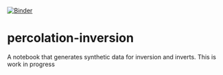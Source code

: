 [![Binder](https://mybinder.org/badge_logo.svg)](https://mybinder.org/v2/gh/johnjarmitage/percolation-inversion/master)

# percolation-inversion
A notebook that generates synthetic data for inversion and inverts. This is work in progress
